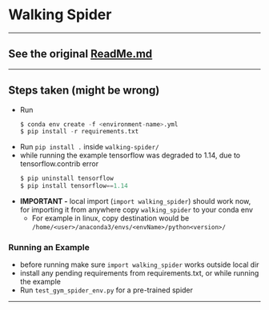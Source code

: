 # Walking Spider

---

## See the original [ReadMe.md](./ReadMe_orig.md)

---

## Steps taken (might be wrong)
- Run  
    ```python
    $ conda env create -f <environment-name>.yml
    $ pip install -r requirements.txt
    ```
- Run `pip install .` inside `walking-spider/`
- while running the example tensorflow was degraded to 1.14, due to tensorflow.contrib error  
    ```python
    $ pip uninstall tensorflow
    $ pip install tensorflow==1.14
    ```
- **IMPORTANT -** local import (`import walking_spider`) should work now, for importing it from anywhere copy `walking_spider` to your conda env
	- For example in linux, copy destination would be  
	  `/home/<user>/anaconda3/envs/<envName>/python<version>/` 

### Running an Example
- before running make sure `import walking_spider` works outside local dir
- install any pending requirements from requirements.txt, or while running the example
- Run `test_gym_spider_env.py` for a pre-trained spider

---